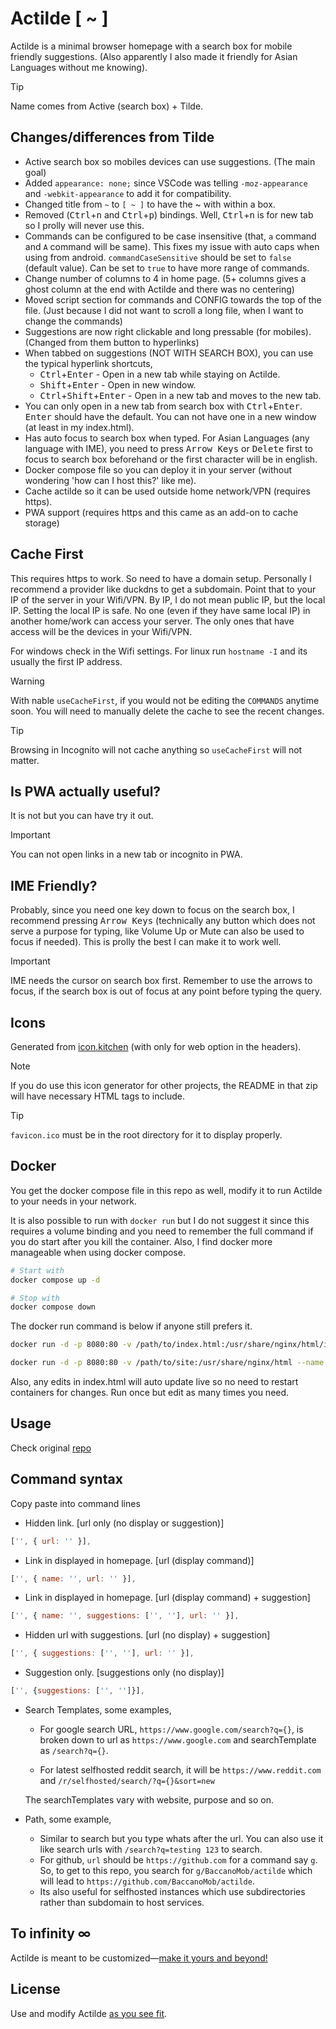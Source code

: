# Actilde [ ~ ]

Actilde is a minimal browser homepage with a search box for mobile friendly suggestions. (Also apparently I also made it friendly for Asian Languages without me knowing).

> [!TIP]
> Name comes from Active (search box) + Tilde.

## Changes/differences from Tilde 

- Active search box so mobiles devices can use suggestions. (The main goal)
- Added `appearance: none;` since VSCode was telling `-moz-appearance` and `-webkit-appearance` to add it for compatibility.
- Changed title from `~` to `[ ~ ]` to have the ~ with within a box.
- Removed (<kbd>Ctrl</kbd>+<kbd>n</kbd> and <kbd>Ctrl</kbd>+<kbd>p</kbd>) bindings. Well, <kbd>Ctrl</kbd>+<kbd>n</kbd> is for new tab so I prolly will never use this.
- Commands can be configured to be case insensitive (that, `a` command and `A` command will be same). This fixes my issue with auto caps when using from android. `commandCaseSensitive` should be set to `false` (default value). Can be set to `true` to have more range of commands.
- Change number of columns to 4 in home page. (5+ columns gives a ghost column at the end with Actilde and there was no centering)
- Moved script section for commands and CONFIG towards the top of the file. (Just because I did not want to scroll a long file, when I want to change the commands)
- Suggestions are now right clickable and long pressable (for mobiles). (Changed from them button to hyperlinks)
- When tabbed on suggestions (NOT WITH SEARCH BOX), you can use the typical hyperlink shortcuts,
    - <kbd>Ctrl</kbd>+<kbd>Enter</kbd> - Open in a new tab while staying on Actilde.
    - <kbd>Shift</kbd>+<kbd>Enter</kbd> - Open in new window.
    - <kbd>Ctrl</kbd>+<kbd>Shift</kbd>+<kbd>Enter</kbd> - Open in a new tab and moves to the new tab.
- You can only open in a new tab from search box with <kbd>Ctrl</kbd>+<kbd>Enter</kbd>. <kbd>Enter</kbd> should have the default. You can not have one in a new window (at least in my index.html).
- Has auto focus to search box when typed. For Asian Languages (any language with IME), you need to press <kbd>Arrow Keys</kbd> or <kbd>Delete</kbd> first to focus to search box beforehand or the first character will be in english.
- Docker compose file so you can deploy it in your server (without wondering 'how can I host this?' like me).
- Cache actilde so it can be used outside home network/VPN (requires https).
- PWA support (requires https and this came as an add-on to cache storage)

## Cache First

This requires https to work. So need to have a domain setup. Personally I recommend a provider like duckdns to get a subdomain. Point that to your IP of the server in your Wifi/VPN. By IP, I do not mean public IP, but the local IP. Setting the local IP is safe. No one (even if they have same local IP) in another home/work can access your server. The only ones that have access will be the devices in your Wifi/VPN.

For windows check in the Wifi settings. For linux run `hostname -I` and its usually the first IP address.

> [!WARNING]  
> With nable `useCacheFirst`, if you would not be editing the `COMMANDS` anytime soon. You will need to manually delete the cache to see the recent changes.

> [!TIP]
> Browsing in Incognito will not cache anything so `useCacheFirst` will not matter.

## Is PWA actually useful?

It is not but you can have try it out.

> [!IMPORTANT]
> You can not open links in a new tab or incognito in PWA.


## IME Friendly?

Probably, since you need one key down to focus on the search box, I recommend pressing <kbd>Arrow Keys</kbd> (technically any button which does not serve a purpose for typing, like Volume Up or Mute can also be used to focus if needed). This is prolly the best I can make it to work well.

> [!IMPORTANT]  
> IME needs the cursor on search box first. Remember to use the arrows to focus, if the search box is out of focus at any point before typing the query.

## Icons

Generated from [icon.kitchen](https://icon.kitchen/) (with only for web option in the headers).

> [!NOTE]
> If you do use this icon generator for other projects, the README in that zip will have necessary HTML tags to include.

> [!TIP]
> `favicon.ico` must be in the root directory for it to display properly.

## Docker

You get the docker compose file in this repo as well, modify it to run Actilde to your needs in your network.

It is also possible to run with `docker run` but I do not suggest it since this requires a volume binding and you need to remember the full command if you do start after you kill the container. Also, I find docker more manageable when using docker compose. 

```sh
# Start with 
docker compose up -d

# Stop with
docker compose down
```

The docker run command is below if anyone still prefers it.

```sh
docker run -d -p 8080:80 -v /path/to/index.html:/usr/share/nginx/html/index.html --name actilde nginx:stable-alpine-slim

docker run -d -p 8080:80 -v /path/to/site:/usr/share/nginx/html --name actilde nginx:stable-alpine-slim
```

Also, any edits in index.html will auto update live so no need to restart containers for changes. Run once but edit as many times you need.

## Usage

Check original [repo](https://github.com/xvvvyz/tilde)

## Command syntax

Copy paste into command lines

- Hidden link. [url only (no display or suggestion)]
```js
['', { url: '' }],
```

- Link in displayed in homepage. [url (display command)]
```js
['', { name: '', url: '' }],
```

- Link in displayed in homepage. [url (display command) + suggestion]
```js
['', { name: '', suggestions: ['', ''], url: '' }],
```

- Hidden url with suggestions. [url (no display) + suggestion]
```js
['', { suggestions: ['', ''], url: '' }],
```

- Suggestion only. [suggestions only (no display)]
```js
['', {suggestions: ['', '']}],
```

- Search Templates, some examples,
    - For google search URL, `https://www.google.com/search?q={}`, is broken down to url as `https://www.google.com` and searchTemplate as `/search?q={}`. 
    
    - For latest selfhosted reddit search, it will be `https://www.reddit.com` and `/r/selfhosted/search/?q={}&sort=new`
    
    The searchTemplates vary with website, purpose and so on.

- Path, some example,
    - Similar to search but you type whats after the url. You can also use it like search urls with `/search?q=testing 123` to search.
    - For github, `url` should be `https://github.com` for a command say `g`. So, to get to this repo, you search for `g/BaccanoMob/actilde` which will lead to `https://github.com/BaccanoMob/actilde`.
    - Its also useful for selfhosted instances which use subdirectories rather than subdomain to host services.

## To infinity ∞

Actilde is meant to be customized&mdash;[make it yours and beyond!](index.html)

## License

Use and modify Actilde [as you see fit](UNLICENSE).
